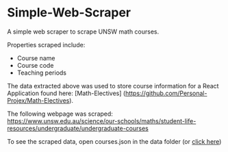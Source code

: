 # Simple-Web-Scraper

A simple web scraper to scrape UNSW math courses.

Properties scraped include:
- Course name
- Course code
- Teaching periods

The data extracted above was used to store course information for a React Application found here: [Math-Electives] (https://github.com/Personal-Projex/Math-Electives).

The following webpage was scraped:
https://www.unsw.edu.au/science/our-schools/maths/student-life-resources/undergraduate/undergraduate-courses

To see the scraped data, open courses.json in the data folder (or [click here](https://github.com/Shubh141/Simple-Web-Scraper/blob/main/data/courses.json))
